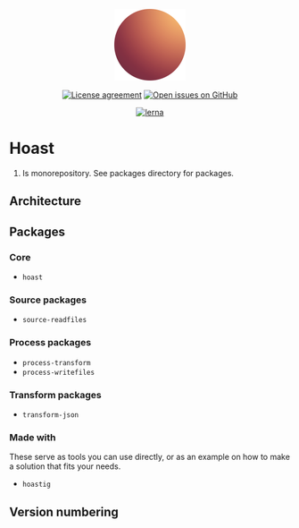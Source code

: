 <div align="center">

  [![](icons/128.png)](https://hoast.js.org)

  [![License agreement](https://img.shields.io/github/license/hoast/hoast.svg?style=flat-square&maxAge=86400)](https://github.com/hoast/hoast/blob/master/LICENSE)
  [![Open issues on GitHub](https://img.shields.io/github/issues/hoast/hoast.svg?style=flat-square&maxAge=86400)](https://github.com/hoast/hoast/issues)

  [![lerna](https://img.shields.io/badge/maintained%20with-lerna-cc00ff.svg)](https://lerna.js.org/)

</div>

# Hoast

1. Is monorepository. See packages directory for packages.

## Architecture



## Packages

### Core

- `hoast`

### Source packages

- `source-readfiles`

### Process packages

- `process-transform`
- `process-writefiles`

### Transform packages

- `transform-json`

### Made with

These serve as tools you can use directly, or as an example on how to make a solution that fits your needs.

- `hoastig`

## Version numbering


